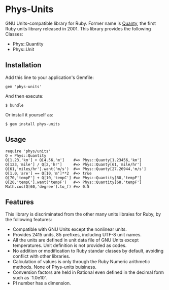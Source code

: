 # Phys-Units

GNU Units-compatible library for Ruby. 
Former name is [Quanty](http://narray.rubyforge.org/quanty/quanty-en.html),
the first Ruby units library released in 2001.
This library provides the following Classes:

* Phys::Quantity
* Phys::Unit

## Installation

Add this line to your application's Gemfile:

    gem 'phys-units'

And then execute:

    $ bundle

Or install it yourself as:

    $ gem install phys-units

## Usage

    require 'phys/units'
    Q = Phys::Quantity
    Q[1.23,'km'] + Q[4.56,'m']    #=> Phys::Quanty[1.23456,'km']
    Q[123,'mile'] / Q[2,'hr']     #=> Phys::Quanty[61,'mile/hr']
    Q[61,'miles/hr'].want('m/s')  #=> Phys::Quanty[27.26944,'m/s']
    Q[1.0,'are'] == Q[10,'m']**2  #=> true
    Q[70,'tempF'] + Q[10,'tempC'] #=> Phys::Quantity[88,'tempF']
    Q[20,'tempC'].want('tempF')   #=> Phys::Quantity[68,'tempF']
    Math.cos(Q[60,'degree'].to_f) #=> 0.5

## Features

This library is discriminated from the other many units libraies for Ruby,
by the following features:
* Compatible with GNU Units except the nonlinear units.
* Provides 2415 units, 85 prefixes, including UTF-8 unit names.
* All the units are defined in unit data file of GNU Units except temperatures.
  Unit definition is not provided as codes.
* No addition or modification to Ruby standar classes by default,
  avoiding conflict with other libraries.
* Calculation of values is only through the Ruby Numeric arithmetic methods.
  None of Phys-units buisiness.
* Conversion factors are held in Rational even defined
  in the decimal form such as `1.0e10'.
* PI number has a dimension.
